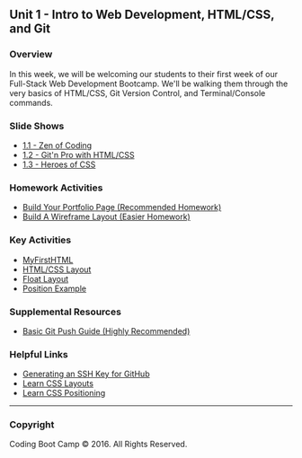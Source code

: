 ## Unit 1 - Intro to Web Development, HTML/CSS, and Git

### Overview

In this week, we will be welcoming our students to their first week of our Full-Stack Web Development Bootcamp. We'll be walking them through the very basics of HTML/CSS, Git Version Control, and Terminal/Console commands.

### Slide Shows

* [1.1 - Zen of Coding](01-Day/Slide-Shows)
* [1.2 - Git'n Pro with HTML/CSS](02-Day/Slide-Shows)
* [1.3 - Heroes of CSS](03-Day/Slide-Shows)

### Homework Activities

* [Build Your Portfolio Page (Recommended Homework)](../../../01-Class-Content/01-html-git-css/02-Homework/Instructions/recommended-homework-assignment.md)
* [Build A Wireframe Layout (Easier Homework)](../../../01-Class-Content/01-html-git-css/02-Homework/Instructions/easier-homework-assignment.md)

### Key Activities

* [MyFirstHTML](../../../01-Class-Content/01-html-git-css/01-Activities/03-MyFirstHTML)
* [HTML/CSS Layout](../../../01-Class-Content/01-html-git-css/01-Activities/06-HTML_CSS_Layout)
* [Float Layout](../../../01-Class-Content/01-html-git-css/01-Activities/09-FloatLayout-Activity)
* [Position Example](../../../01-Class-Content/01-html-git-css/01-Activities/10-CSS_PositionedLayout)

### Supplemental Resources

* [Basic Git Push Guide (Highly Recommended)](02-Day/Supplemental/GitHub-Help)

### Helpful Links

* [Generating an SSH Key for GitHub](https://help.github.com/articles/generating-an-ssh-key/)
* [Learn CSS Layouts](http://learn.shayhowe.com/html-css/positioning-content/)
* [Learn CSS Positioning](http://learn.shayhowe.com/advanced-html-css/detailed-css-positioning/)

- - -

### Copyright

Coding Boot Camp © 2016. All Rights Reserved.
